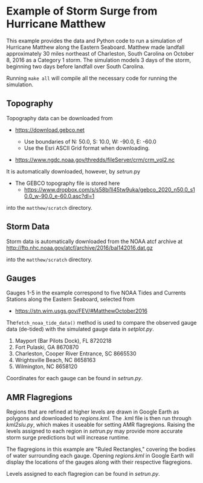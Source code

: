 
# Example of Storm Surge from Hurricane Matthew

This example provides the data and Python code to run a simulation of Hurricane Matthew along the Eastern Seaboard. 
Matthew made landfall approximately 30 miles northeast of Charleston, South Carolina on October 8, 2016 as a Category 1 
storm. The simulation models 3 days of the storm, beginning two days before landfall over South Carolina.

Running `make all` will compile all the necessary code for running the simulation.

## Topography

Topography data can be downloaded from 
* https://download.gebco.net
  * Use boundaries of N: 50.0, S: 10.0, W: -90.0, E: -60.0 
  * Use the Esri ASCII Grid format when downloading.
  
* https://www.ngdc.noaa.gov/thredds/fileServer/crm/crm_vol2.nc

It is automatically downloaded, however, by _setrun_.py
* The GEBCO topography file is stored here 
  * https://www.dropbox.com/s/s58bi1l45tw9uka/gebco_2020_n50.0_s10.0_w-90.0_e-60.0.asc?dl=1

into the `matthew/scratch` directory.

## Storm Data

Storm data is automatically downloaded from the NOAA atcf archive at 
http://ftp.nhc.noaa.gov/atcf/archive/2016/bal142016.dat.gz

into the `matthew/scratch` directory.

## Gauges

Gauges 1-5 in the example correspond to five NOAA Tides and Currents Stations along the Eastern Seaboard, selected from
* https://stn.wim.usgs.gov/FEV/#MatthewOctober2016

The`fetch_noaa_tide_data()` method is used to compare the observed gauge data (de-tided) with the simulated gauge data in _setplot.py_. 

1. Mayport (Bar Pilots Dock), FL 8720218 
2. Fort Pulaski, GA 8670870 
3. Charleston, Cooper River Entrance, SC 8665530 
4. Wrightsville Beach, NC 8658163 
5. Wilmington, NC 8658120

Coordinates for each gauge can be found in _setrun.py_.

## AMR Flagregions

Regions that are refined at higher levels are drawn in Google Earth as polygons and downloaded to _regions.kml_. The 
.kml file is then run through _kml2slu.py_, which makes it useable for setting AMR flagregions. Raising the levels 
assigned to each region in _setrun_.py may provide more accurate storm surge predictions but will increase runtime.

The flagregions in this example are "Ruled Rectangles," covering the bodies of water surrounding each gauge. Opening 
_regions.kml_ in Google Earth will display the locations of the gauges along with their respective flagregions. 

Levels assigned to each flagregion can be found in _setrun.py_.





